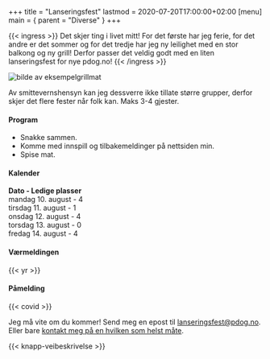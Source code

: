+++
title = "Lanseringsfest"
lastmod = 2020-07-20T17:00:00+02:00
[menu]
main = { parent = "Diverse" }
+++

{{< ingress >}}
Det skjer ting i livet mitt! For det første har jeg ferie, for det andre er det sommer og for det tredje har jeg ny leilighet med en stor balkong og ny grill! Derfor passer det veldig godt med en liten lanseringsfest for nye pdog.no!
{{< /ingress >}}

![bilde av eksempelgrillmat](../../grillmat.jpeg "Eksempel på grillmat")

Av smittevernshensyn kan jeg dessverre ikke tillate større grupper, derfor skjer det flere fester når folk kan. Maks 3-4 gjester.

#### Program
- Snakke sammen.
- Komme med innspill og tilbakemeldinger på nettsiden min.
- Spise mat.

#### Kalender
**Dato - Ledige plasser**  
mandag 10. august - 4  
tirsdag 11. august - 1  
onsdag 12. august - 4  
torsdag 13. august - 0  
fredag 14. august - 4  

#### Værmeldingen

{{< yr >}}

#### Påmelding

{{< covid >}}

Jeg må vite om du kommer! Send meg en epost til <a href="mailto:lanseringsfest@pdog.no">lanseringsfest@pdog.no</a>. Eller bare <a href="../../kontaktinfo">kontakt meg på en hvilken som helst måte</a>.

{{< knapp-veibeskrivelse >}}
